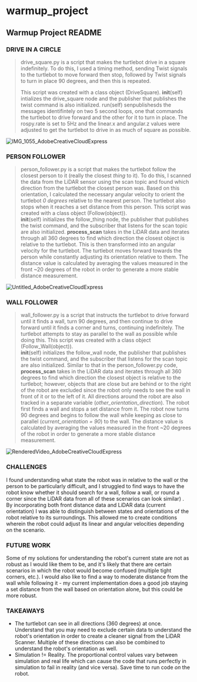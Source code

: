 
# warmup_project

## Warmup Project README
### **DRIVE IN A CIRCLE**

> drive_square.py is a script that makes the turtlebot drive in a square
> indefinitely. To do this, I used a timing method, sending Twist
> signals to the turtlebot to move forward then stop, followed by Twist
> signals to turn in place 90 degrees, and then this is repeated.
> 
> This script was created with a class object (DriveSquare).
> __init__(self) intializes the drive_square node and the publisher that publishes the twist command is also initialized. run(self)
> senpublishesds the messages identifintely on two 5 second loops, one
> that commands the turtlebot to drive forward and the other for it to
> turn in place. The rospy.rate is set to 5Hz and the linear.x and
> angular.z values were adjusted to get the turtlebot to drive in as
> much of square as possible.

  ![IMG_1055_AdobeCreativeCloudExpress](https://github.com/nickauen/warmup_project/blob/4ae733f9280dc2230b6a6ec2e021539c8b49cbdf/IMG_1055_AdobeCreativeCloudExpress.gif)

### **PERSON FOLLOWER**

> person_follower.py is a script that makes the turtlebot follow the
> closest person to it (really the closest *thing* to it). To do this, I
> scanned the data from the LiDAR sensor using the scan topic and found
> which direction from the turtlebot the closest person was. Based on
> this orientation, I calculated the necessary angular velocity to
> orient the turtlebot *0 degrees* relative to the nearest person. The
> turtlebot also stops when it reaches a set distance from this person.
> This script was created with a class object (Follow(object)).  
> **init**(self) initializes the follow_thing node, the publisher that publishes the twist command, and the subscriber that listens for the
> scan topic are also initialized.
> **process_scan** takes in the LiDAR data and iterates through all 360 degrees to find which direction the closest object is relative to the
> turtlebot. This is then transformed into an angular velocity for the
> turtlebot. The turtlebot moves forward towards the person while
> constantly adjusting its orientation relative to them. The distance
> value is calculated by averaging the values measured in the front ~20
> degrees of the robot in order to generate a more stable distance
> measurement.

![Untitled_AdobeCreativeCloudExpress](https://github.com/nickauen/warmup_project/blob/4ae733f9280dc2230b6a6ec2e021539c8b49cbdf/Untitled_AdobeCreativeCloudExpress.gif)
  
### **WALL FOLLOWER**

> wall_follower.py is a script that instructs the turtlebot to drive
> forward until it finds a wall, turn 90 degrees, and then continue to
> drive forward until it finds a corner and turns, continuing
> indefinitely. The turtlebot attempts to stay as parallel to the wall
> as possible while doing this. This script was created with a class
> object (Follow_Wall(object)).  
> **init**(self) initializes the follow_wall node, the publisher that publishes the twist command, and the subscriber that listens for the
> scan topic are also initialized. Similar to that in the
> person_follower.py code, **process_scan** takes in the LiDAR data and
> iterates through all 360 degrees to find which direction the closest
> object is relative to the turtlebot; however, objects that are close
> but are behind or to the right of the robot are excluded since the
> robot only needs to see the wall in front of it or to the left of it.
> All directions around the robot are also tracked in a separate
> variable (*other_orientation_direction*). The robot first finds a wall
> and stops a set distance from it. The robot now turns 90 degrees and
> begins to follow the wall while keeping as close to parallel
> (*current_orientation = 90*) to the wall. The distance value is
> calculated by averaging the values measured in the front ~20 degrees
> of the robot in order to generate a more stable distance measurement.

![RenderedVideo_AdobeCreativeCloudExpress](https://github.com/nickauen/warmup_project/blob/4ae733f9280dc2230b6a6ec2e021539c8b49cbdf/RenderedVideo_AdobeCreativeCloudExpress.gif)
  

### **CHALLENGES**
I found understanding what state the robot was in relative to the wall or the person to be particularly difficult, and I struggled to find ways to have the robot know whether it should search for a wall, follow a wall, or round a corner since the LiDAR data from all of these scenarios can look similar) . By incorporating both front distance data and LiDAR data (current orientation) I was able to distinguish between states and orientations of the robot relative to its surroundings. This allowed me to create conditions wherein the robot could adjust its linear and angular velocities depending on the scenario.

### **FUTURE WORK**
Some of my solutions for understanding the robot's current state are not as robust as I would like them to be, and it's likely that there are certain scenarios in which the robot would become confused (multiple tight corners, etc.). I would also like to find a way to moderate distance from the wall while following it - my current implementation does a good job staying a set distance from the wall based on orientation alone, but this could be more robust.

### **TAKEAWAYS**

 - The turtlebot can see in all directions (360 degrees) at once. Understand that you may need to exclude certain data to understand the robot's orientation in order to create a cleaner signal from the LiDAR Scanner. Multiple of these directions can also be combined to understand the robot's orientation as well.
 - Simulation != Reality. The proportional control values vary between simulation and real life which can cause the code that runs perfectly in simulation to fail in reality (and vice versa). Save time to run code *on* the robot.
